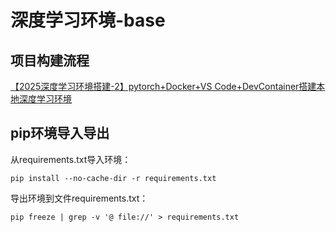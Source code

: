 # 深度学习环境-base

## 项目构建流程

[【2025深度学习环境搭建-2】pytorch+Docker+VS Code+DevContainer搭建本地深度学习环境](https://blog.csdn.net/m0_63070489/article/details/145813739)

## pip环境导入导出

从requirements.txt导入环境：

`pip install --no-cache-dir -r requirements.txt`

导出环境到文件requirements.txt：

`pip freeze | grep -v '@ file://' > requirements.txt`